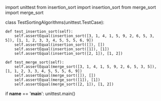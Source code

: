 import unittest
from insertion_sort import insertion_sort
from merge_sort import merge_sort

class TestSortingAlgorithms(unittest.TestCase):
    
    def test_insertion_sort(self):
        self.assertEqual(insertion_sort([3, 1, 4, 1, 5, 9, 2, 6, 5, 3, 5]), [1, 1, 2, 3, 3, 4, 5, 5, 5, 6, 9])
        self.assertEqual(insertion_sort([]), [])
        self.assertEqual(insertion_sort([1]), [1])
        self.assertEqual(insertion_sort([2, 1]), [1, 2])
        
    def test_merge_sort(self):
        self.assertEqual(merge_sort([3, 1, 4, 1, 5, 9, 2, 6, 5, 3, 5]), [1, 1, 2, 3, 3, 4, 5, 5, 5, 6, 9])
        self.assertEqual(merge_sort([]), [])
        self.assertEqual(merge_sort([1]), [1])
        self.assertEqual(merge_sort([2, 1]), [1, 2])

if __name__ == '__main__':
    unittest.main()
